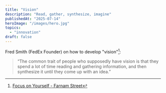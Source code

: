 ```yaml
---
title: "Vision"
description: "Read, gather, synthesize, imagine"
publishedAt: "2025-07-14"
heroImage: "/images/hero.jpg"
topics:
  - "innovation"
draft: false
---
```


Fred Smith (FedEx Founder) on how to develop "vision"[^1]:

> “The common trait of people who supposedly have vision is that they spend a lot of time reading and gathering information, and then synthesize it until they come up with an idea.” 
> 

[^1]: [Focus on Yourself - Farnam Street](https://fs.blog/brain-food/july-13-2025/#:~:text=FedEx%20founder%20Fred%20Smith%20on,come%20up%20with%20an%20idea.%E2%80%9D)
